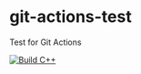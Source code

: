 # git-actions-test
Test for Git Actions 

[![Build C++](https://github.com/briswells/git-actions-test/actions/workflows/c-cpp.yml/badge.svg)](https://github.com/briswells/git-actions-test/actions/workflows/c-cpp.yml)